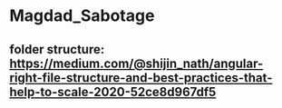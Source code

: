 # Magdad_Sabotage

## folder structure:     https://medium.com/@shijin_nath/angular-right-file-structure-and-best-practices-that-help-to-scale-2020-52ce8d967df5 ##
